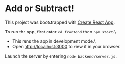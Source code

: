 # Add or Subtract!

This project was bootstrapped with [Create React App](https://github.com/facebook/create-react-app).

To run the app, first enter `cd frontend` then `npm start`.\

- This runs the app in development mode.\
- Open [http://localhost:3000](http://localhost:3000) to view it in your browser.

Launch the server by entering `node backend/server.js`.

